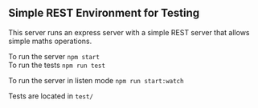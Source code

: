 
## Simple REST Environment for Testing

This server runs an express server with a simple REST server
that allows simple maths operations.

To run the server `npm start` <br />
To run the tests `npm run test` <br />

To run the server in listen mode `npm run start:watch`

Tests are located in `test/`
